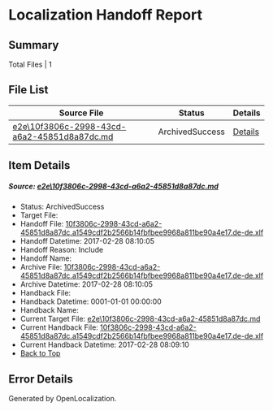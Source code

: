# <a name='report-top'></a> Localization Handoff Report

## Summary
 Total Files | 1

## File List
 Source File | Status | Details 
 ----------- | ------ | ------- 
 [e2e\10f3806c-2998-43cd-a6a2-45851d8a87dc.md](https://github.com/OpenLocalizationTestOrg/ol-test4/blob/ea01137e91296f6828c4ef43cd688c9bed35a9af/e2e/10f3806c-2998-43cd-a6a2-45851d8a87dc.md) | ArchivedSuccess | [Details](#b43ff81e97e7ba8acbf9be06d028eefd159287841)

## Item Details
##### <a name='b43ff81e97e7ba8acbf9be06d028eefd159287841'></a> Source: [e2e\10f3806c-2998-43cd-a6a2-45851d8a87dc.md](https://github.com/OpenLocalizationTestOrg/ol-test4/blob/ea01137e91296f6828c4ef43cd688c9bed35a9af/e2e/10f3806c-2998-43cd-a6a2-45851d8a87dc.md)
* Status: ArchivedSuccess
* Target File: 
* Handoff File: [10f3806c-2998-43cd-a6a2-45851d8a87dc.a1549cdf2b2566b14fbfbee9968a811be90a4e17.de-de.xlf](https://github.com/OpenLocalizationTestOrg/ol-test4-handoff/blob/a51a0569f65bc9dd4473b7158193712e66967cb2/ol-handoff/OpenLocalizationTestOrg/ol-test4-dede/xinjiang/ht/10f3806c-2998-43cd-a6a2-45851d8a87dc.a1549cdf2b2566b14fbfbee9968a811be90a4e17.de-de.xlf)
* Handoff Datetime: 2017-02-28 08:10:05
* Handoff Reason: Include
* Handoff Name: 
* Archive File: [10f3806c-2998-43cd-a6a2-45851d8a87dc.a1549cdf2b2566b14fbfbee9968a811be90a4e17.de-de.xlf](https://github.com/OpenLocalizationTestOrg/ol-test4-handoff/blob/e733f4c1fc636f3354fccef8f80212597048d187/ol-archive/OpenLocalizationTestOrg/ol-test4-dede/xinjiang/ht/10f3806c-2998-43cd-a6a2-45851d8a87dc.a1549cdf2b2566b14fbfbee9968a811be90a4e17.de-de.xlf)
* Archive Datetime: 2017-02-28 08:10:05
* Handback File: 
* Handback Datetime: 0001-01-01 00:00:00
* Handback Name: 
* Current Target File: [e2e\10f3806c-2998-43cd-a6a2-45851d8a87dc.md](https://github.com/OpenLocalizationTestOrg/ol-test4-dede/blob/6f39bf158a2e27471004b992d00c0e0a137434f9/e2e/10f3806c-2998-43cd-a6a2-45851d8a87dc.md)
* Current Handback File: [10f3806c-2998-43cd-a6a2-45851d8a87dc.a1549cdf2b2566b14fbfbee9968a811be90a4e17.de-de.xlf](https://github.com/OpenLocalizationTestOrg/ol-test4-handback/blob/a9d285f1ee3f95945644ae409b3b69261461114f/ol-handback/OpenLocalizationTestOrg/ol-test4-dede/xinjiang/ht/10f3806c-2998-43cd-a6a2-45851d8a87dc.a1549cdf2b2566b14fbfbee9968a811be90a4e17.de-de.xlf)
* Current Handback Datetime: 2017-02-28 08:09:10
* [Back to Top](#report-top)


## Error Details

Generated by OpenLocalization.
